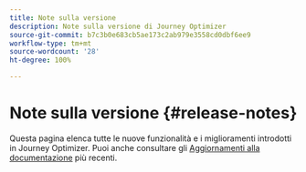```yaml
---
title: Note sulla versione
description: Note sulla versione di Journey Optimizer
source-git-commit: b7c3b0e683cb5ae173c2ab979e3558cd0dbf6ee9
workflow-type: tm+mt
source-wordcount: '28'
ht-degree: 100%

---
```



# Note sulla versione {#release-notes}

Questa pagina elenca tutte le nuove funzionalità e i miglioramenti introdotti in Journey Optimizer.
Puoi anche consultare gli [Aggiornamenti alla documentazione](documentation-updates.md) più recenti.